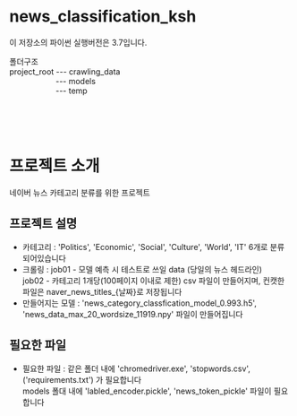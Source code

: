 # news_classification_ksh


이 저장소의 파이썬 실행버전은 3.7입니다.



폴더구조<br>
project_root --- crawling_data <br>
&nbsp;&nbsp;&nbsp;&nbsp;&nbsp;&nbsp;&nbsp;&nbsp;&nbsp;&nbsp;&nbsp;&nbsp;&nbsp;&nbsp;&nbsp;&nbsp;&nbsp;&nbsp;&nbsp;&nbsp;&nbsp;--- models<br>
&nbsp;&nbsp;&nbsp;&nbsp;&nbsp;&nbsp;&nbsp;&nbsp;&nbsp;&nbsp;&nbsp;&nbsp;&nbsp;&nbsp;&nbsp;&nbsp;&nbsp;&nbsp;&nbsp;&nbsp;&nbsp;--- temp<br>


<br><br><br>
# 프로젝트 소개
네이버 뉴스 카테고리 분류를 위한 프로젝트<br>

## 프로젝트 설명
* 카테고리 :  'Politics', 'Economic', 'Social', 'Culture', 'World', 'IT' 6개로 분류되어있습니다 <br>
* 크롤링 : 
  job01 - 모델 예측 시 테스트로 쓰일 data (당일의 뉴스 헤드라인) <br>
  job02 - 카테고리 1개당(100페이지 이내로 제한) csv 파일이 만들어지며, 컨캣한 파일은 naver_news_titles_{날짜}로 저장됩니다 <br>
* 만들어지는 모델 : 'news_category_classfication_model_0.993.h5', 'news_data_max_20_wordsize_11919.npy' 파일이 만들어집니다 <br>

## 필요한 파일
* 필요한 파일 : 같은 폴더 내에 'chromedriver.exe', 'stopwords.csv', ('requirements.txt') 가 필요합니다 <br>
              models 폴대 내에 'labled_encoder.pickle', 'news_token_pickle' 파일이 필요합니다 <br>
